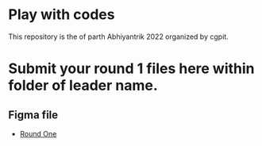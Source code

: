 
# Play with codes

This repository is the of parth Abhiyantrik 2022 organized by cgpit.

# Submit your round 1 files here within folder of leader name.


## Figma file
 - [Round One](https://www.figma.com/file/vjIH2fff7Luxuh9z8qAgSs/Round-1?node-id=0%3A1)
